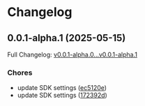 # Changelog

## 0.0.1-alpha.1 (2025-05-15)

Full Changelog: [v0.0.1-alpha.0...v0.0.1-alpha.1](https://github.com/BetaMorfaSys/MorfaSys/compare/v0.0.1-alpha.0...v0.0.1-alpha.1)

### Chores

* update SDK settings ([ec5120e](https://github.com/BetaMorfaSys/MorfaSys/commit/ec5120e50b3ecfd445b4f804f91c35ac5e6faf1c))
* update SDK settings ([172392d](https://github.com/BetaMorfaSys/MorfaSys/commit/172392db053dda2b046aa7fdcbed96f1a4da1910))
